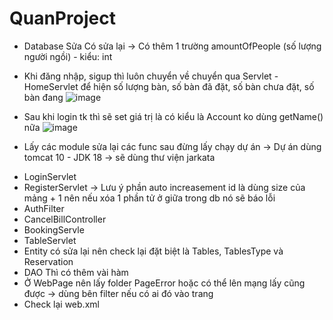 # QuanProject

- Database Sửa Có sửa lại -> Có thêm 1 trường amountOfPeople (số lượng người ngồi) - kiểu: int

- Khi đăng nhập, sigup thì luôn chuyển về chuyển qua Servlet - HomeServlet để hiện số lượng bàn, số bàn đã đặt, số bàn chưa đặt, số bàn đang 
![image](https://user-images.githubusercontent.com/83583888/198874237-b7551565-658b-42a2-9456-23d63d2e33f0.png)

- Sau khi login tk thì sẽ set giá trị là có kiểu là Account ko dùng getName() nữa
![image](https://user-images.githubusercontent.com/83583888/198874277-7e8d5398-09b4-499b-8a46-b798c331bd2a.png)

- Lấy các module sửa lại các func sau đừng lấy chạy dự án -> Dự án dùng tomcat 10 - JDK 18 -> sẽ dùng thư viện jarkata
+ LoginServlet
+ RegisterServlet -> Lưu ý phần auto increasement id là dùng size của mảng + 1 nên nếu xóa 1 phần tử ở giữa trong db nó sẽ báo lỗi
+ AuthFilter
+ CancelBillController
+ BookingServle
+ TableServlet
+ Entity có sửa lại nên check lại đặt biệt là Tables, TablesType và Reservation
+ DAO Thì có thêm vài hàm 
+ Ở WebPage nên lấy folder PageError hoặc có thể lên mạng lấy cũng được -> dùng bên filter nếu có ai đó vào trang
+ Check lại web.xml
